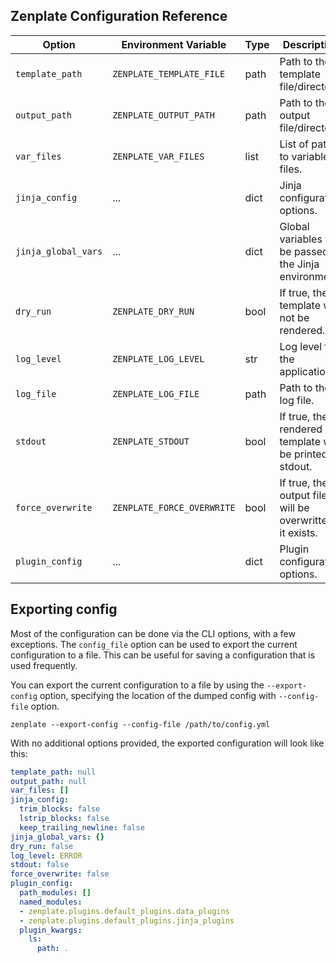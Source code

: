 ## Zenplate Configuration Reference

| Option              | Environment Variable       | Type | Description                                                |
|---------------------|----------------------------|------|------------------------------------------------------------|
| `template_path`     | `ZENPLATE_TEMPLATE_FILE`   | path | Path to the template file/directory.                       |
| `output_path`       | `ZENPLATE_OUTPUT_PATH`     | path  | Path to the output file/directory.                         |
| `var_files`         | `ZENPLATE_VAR_FILES`       | list | List of paths to variable files.                           |
| `jinja_config`      | ...                        | dict | Jinja configuration options.                               |
| `jinja_global_vars` | ...                        | dict | Global variables to be passed to the Jinja environment.    |
| `dry_run`           | `ZENPLATE_DRY_RUN`         | bool | If true, the template will not be rendered.                |
| `log_level`         | `ZENPLATE_LOG_LEVEL`       | str  | Log level for the application.                             |
| `log_file`          | `ZENPLATE_LOG_FILE`        | path | Path to the log file.                                      |
| `stdout`            | `ZENPLATE_STDOUT`          | bool | If true, the rendered template will be printed to stdout.  |
| `force_overwrite`   | `ZENPLATE_FORCE_OVERWRITE` | bool | If true, the output file will be overwritten if it exists. |
| `plugin_config`     | ...                        | dict | Plugin configuration options.                              |


## Exporting config

Most of the configuration can be done via the CLI options, with a few exceptions. 
The `config_file` option can be used to export the current configuration to a file. 
This can be useful for saving a configuration that is used frequently.

You can export the current configuration to a file by using the `--export-config` option, 
specifying the location of the dumped config with `--config-file` option.

```shell
zenplate --export-config --config-file /path/to/config.yml
```

With no additional options provided, the exported configuration will look like this:
```yaml
template_path: null
output_path: null
var_files: []
jinja_config:
  trim_blocks: false
  lstrip_blocks: false
  keep_trailing_newline: false
jinja_global_vars: {}
dry_run: false
log_level: ERROR
stdout: false
force_overwrite: false
plugin_config:
  path_modules: []
  named_modules:
  - zenplate.plugins.default_plugins.data_plugins
  - zenplate.plugins.default_plugins.jinja_plugins
  plugin_kwargs:
    ls:
      path: .
```

